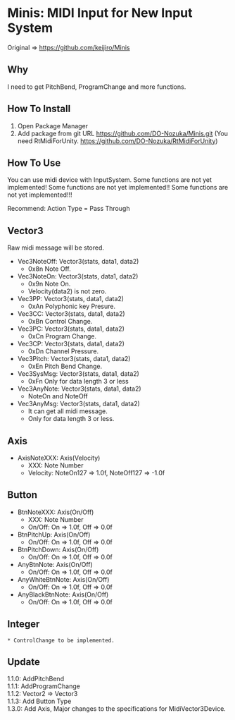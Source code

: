 Minis: MIDI Input for New Input System
================================================================
Original => https://github.com/keijiro/Minis

Why
----------------------------------------------------------------
I need to get PitchBend, ProgramChange and more functions.

How To Install
----------------------------------------------------------------
1. Open Package Manager
2. Add package from git URL
https://github.com/DO-Nozuka/Minis.git
(You need RtMidiForUnity. https://github.com/DO-Nozuka/RtMidiForUnity)

How To Use
----------------------------------------------------------------
You can use midi device with InputSystem.
Some functions are not yet implemented!
Some functions are not yet implemented!!
Some functions are not yet implemented!!!

Recommend: Action Type = Pass Through

 Vector3
----------------
Raw midi message will be stored.

* Vec3NoteOff: Vector3(stats, data1, data2)
    * 0x8n Note Off.
* Vec3NoteOn: Vector3(stats, data1, data2)
    * 0x9n Note On.
    * Velocity(data2) is not zero.
* Vec3PP: Vector3(stats, data1, data2)
    * 0xAn Polyphonic key Presure.
* Vec3CC: Vector3(stats, data1, data2)
    * 0xBn Control Change.
* Vec3PC: Vector3(stats, data1, data2)
    * 0xCn Program Change.
* Vec3CP: Vector3(stats, data1, data2)
    * 0xDn Channel Pressure.
* Vec3Pitch: Vector3(stats, data1, data2)
    * 0xEn Pitch Bend Change.
* Vec3SysMsg: Vector3(stats, data1, data2)
    * 0xFn Only for data length 3 or less
* Vec3AnyNote: Vector3(stats, data1, data2)
    * NoteOn and NoteOff
* Vec3AnyMsg: Vector3(stats, data1, data2)
    * It can get all midi message.
    * Only for data length 3 or less.

 Axis
----------------
* AxisNoteXXX: Axis(Velocity)
    * XXX: Note Number
    * Velocity:   NoteOn127 => 1.0f, NoteOff127 => -1.0f

 Button
----------------
* BtnNoteXXX: Axis(On/Off)
    * XXX: Note Number
    * On/Off: On => 1.0f, Off => 0.0f
* BtnPitchUp: Axis(On/Off)
    * On/Off: On => 1.0f, Off => 0.0f
* BtnPitchDown: Axis(On/Off)
    * On/Off: On => 1.0f, Off => 0.0f
* AnyBtnNote: Axis(On/Off)
    * On/Off: On => 1.0f, Off => 0.0f
* AnyWhiteBtnNote: Axis(On/Off)
    * On/Off: On => 1.0f, Off => 0.0f
* AnyBlackBtnNote: Axis(On/Off)
    * On/Off: On => 1.0f, Off => 0.0f

 Integer
----------------
    * ControlChange to be implemented.
  
Update
----------------------------------------------------------------
1.1.0: AddPitchBend  
1.1.1: AddProgramChange  
1.1.2: Vector2 => Vector3  
1.1.3: Add Button Type  
1.3.0: Add Axis, Major changes to the specifications for MidiVector3Device.  